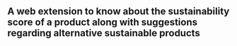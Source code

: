 ## A web extension to know about the sustainability score of a product along with suggestions regarding alternative sustainable products
